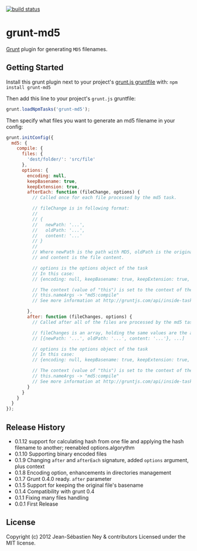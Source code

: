 [![build status](https://secure.travis-ci.org/jney/grunt-md5.png)](http://travis-ci.org/jney/grunt-md5)
# grunt-md5

[Grunt][grunt] plugin for generating `MD5` filenames.

## Getting Started

Install this grunt plugin next to your project's [grunt.js gruntfile][getting_started] with: `npm install grunt-md5`

Then add this line to your project's `grunt.js` gruntfile:

```javascript
grunt.loadNpmTasks('grunt-md5');
```

Then specify what files you want to generate an md5 filename in your config:

```javascript
grunt.initConfig({
  md5: {
    compile: {
      files: {
        'dest/folder/': 'src/file'
      },
      options: {
        encoding: null,
        keepBasename: true,
        keepExtension: true,
        afterEach: function (fileChange, options) {
          // Called once for each file processed by the md5 task.

          // fileChange is in following format:
          //
          // {
          //   newPath: '...',
          //   oldPath: '...',
          //   content: '...'
          // }
          //
          // Where newPath is the path with MD5, oldPath is the original path,
          // and content is the file content.

          // options is the options object of the task
          // In this case:
          // {encoding: null, keepBasename: true, keepExtension: true, afterEach: function () {...} after: function () {...}}

          // The context (value of "this") is set to the context of the task
          // this.nameArgs -> "md5:compile"
          // See more information at http://gruntjs.com/api/inside-tasks

        },
        after: function (fileChanges, options) {
          // Called after all of the files are processed by the md5 task.

          // fileChanges is an array, holding the same values are the afterEach callback.
          // [{newPath: '...', oldPath: '...', content: '...'}, ...]

          // options is the options object of the task
          // In this case:
          // {encoding: null, keepBasename: true, keepExtension: true, afterEach: function () {...} after: function () {...}}

          // The context (value of "this") is set to the context of the task
          // this.nameArgs -> "md5:compile"
          // See more information at http://gruntjs.com/api/inside-tasks
        }
      }
    }
  }
});
```

[grunt]: https://github.com/cowboy/grunt
[getting_started]: https://github.com/cowboy/grunt/blob/master/docs/getting_started.md

## Release History
* 0.1.12 support for calculating hash from one file and applying the hash filename to another; reenabled options.algorythm
* 0.1.10 Supporting binary encoded files
* 0.1.9  Changing `after` and `afterEach` signature, added `options` argument, plus context
* 0.1.8  Encoding option, enhancements in directories management
* 0.1.7  Grunt 0.4.0 ready. `after` parameter
* 0.1.5  Support for keeping the original file's basename
* 0.1.4  Compatibility with grunt 0.4
* 0.1.1  Fixing many files handling
* 0.0.1  First Release

## License
Copyright (c) 2012 Jean-Sébastien Ney & contributors
Licensed under the MIT license.
